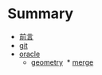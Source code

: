 # Summary

* [前言](README.md)
* [git](git.md)
* [oracle](oracle/README.md)
  * [geometry](oracle/geometry.md)
  * [merge](oracle/MERGE.md)
